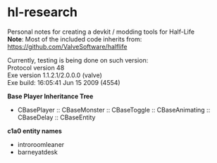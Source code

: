 # hl-research
Personal notes for creating a devkit / modding tools for Half-Life  
**Note**: Most of the included code inherits from: https://github.com/ValveSoftware/halflife  

Currently, testing is being done on such version:  
Protocol version 48  
Exe version 1.1.2.1/2.0.0.0 (valve)  
Exe build: 16:05:41 Jun 15 2009 (4554)  

**Base Player Inheritance Tree**
- CBasePlayer :: CBaseMonster :: CBaseToggle :: CBaseAnimating :: CBaseDelay :: CBaseEntity

**c1a0 entity names**
- introroomleaner
- barneyatdesk
